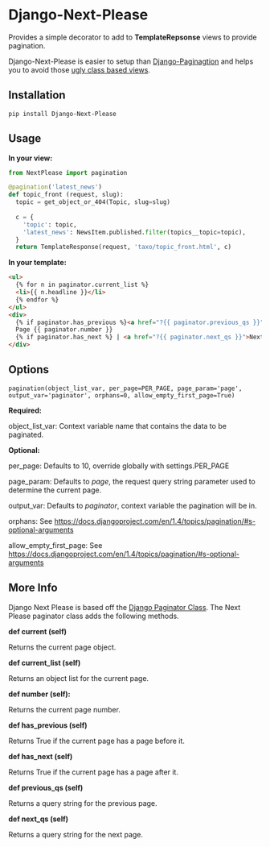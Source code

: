 Django-Next-Please
==================

Provides a simple decorator to add to **TemplateRepsonse** views to provide pagination.

Django-Next-Please is easier to setup than [Django-Paginagtion](https://github.com/ericflo/django-pagination) and helps you to avoid those [ugly class based views](http://lukeplant.me.uk/blog/posts/djangos-cbvs-were-a-mistake/).

Installation
------------
```
pip install Django-Next-Please
```

Usage
------

**In your view:**
```python
from NextPlease import pagination

@pagination('latest_news')
def topic_front (request, slug):
  topic = get_object_or_404(Topic, slug=slug)
  
  c = {
    'topic': topic,
    'latest_news': NewsItem.published.filter(topics__topic=topic),
  }
  return TemplateResponse(request, 'taxo/topic_front.html', c)
```


**In your template:**
```html
<ul>
  {% for n in paginator.current_list %}
  <li>{{ n.headline }}</li>
  {% endfor %}
</ul>
<div>
  {% if paginator.has_previous %}<a href="?{{ paginator.previous_qs }}">&lt; Previous</a> | {% endif %}
  Page {{ paginator.number }}
  {% if paginator.has_next %} | <a href="?{{ paginator.next_qs }}">Next &gt;</a>{% endif %}
</div>
```

Options
-------
```
pagination(object_list_var, per_page=PER_PAGE, page_param='page', output_var='paginator', orphans=0, allow_empty_first_page=True)
```

**Required:**

object\_list\_var: Context variable name that contains the data to be paginated.


**Optional:**

per\_page: Defaults to 10, override globally with settings.PER\_PAGE

page\_param: Defaults to _page_, the request query string parameter used to determine the current page.

output\_var: Defaults to _paginator_, context variable the pagination will be in.

orphans: See https://docs.djangoproject.com/en/1.4/topics/pagination/#s-optional-arguments

allow\_empty\_first\_page: See https://docs.djangoproject.com/en/1.4/topics/pagination/#s-optional-arguments

More Info
---------

Django Next Please is based off the [Django Paginator Class](https://docs.djangoproject.com/en/1.4/topics/pagination/).  The Next Please paginator class adds the following methods.

**def current (self)**

Returns the current page object.


**def current_list (self)**

Returns an object list for the current page.


**def number (self):**

Returns the current page number.


**def has_previous (self)**

Returns True if the current page has a page before it.


**def has_next (self)**

Returns True if the current page has a page after it.


**def previous_qs (self)**

Returns a query string for the previous page.


**def next_qs (self)**

Returns a query string for the next page.


